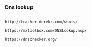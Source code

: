 

### Dns lookup

```text

http://tracker.derekr.com/whois/

https://mxtoolbox.com/DNSLookup.aspx

https://dnschecker.org/

```